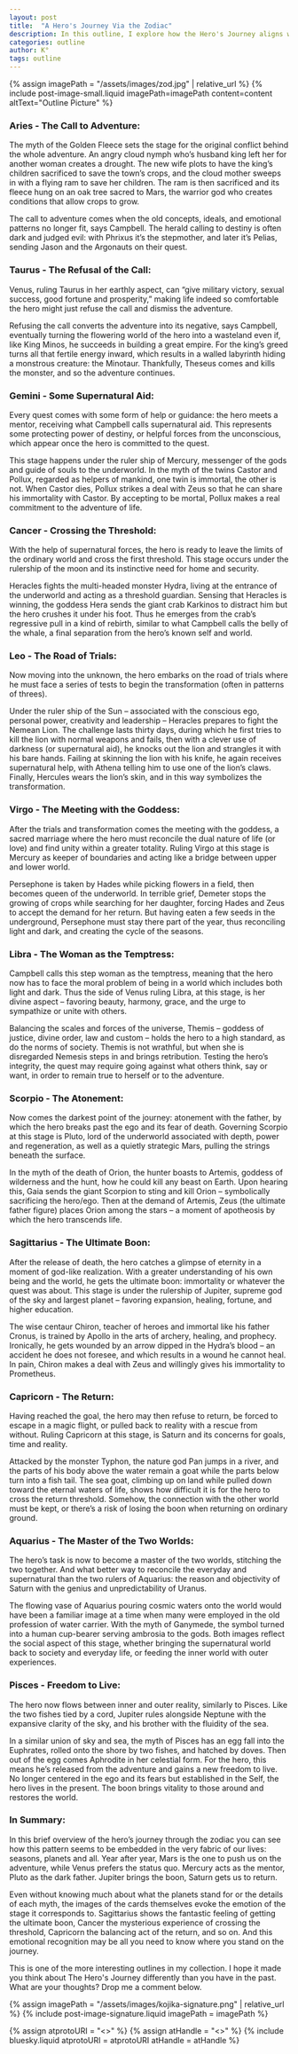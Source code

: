 ```yaml
---
layout: post
title:  "A Hero's Journey Via the Zodiac"
description: In this outline, I explore how the Hero's Journey aligns with the zodiac, weaving together ancient myths and astrological symbolism. Starting with Aries' call to adventure through to Pisces' freedom to live, each zodiac sign corresponds to a specific stage of the hero's transformation, complete with its ruling planets and mythological examples. From Jason's quest for the Golden Fleece to Persephone's journey to the underworld, these classical stories illuminate how planetary energies and archetypal patterns guide us through our own personal quests for meaning and growth.
categories: outline
author: K°
tags: outline
---
```


<div>
{% assign imagePath = "/assets/images/zod.jpg" | relative_url %}
{% include post-image-small.liquid imagePath=imagePath content=content 
altText="Outline Picture" %}
</div>

### Aries - The Call to Adventure:
The myth of the Golden Fleece sets the stage for the original conflict behind the whole adventure. An angry cloud nymph who’s husband king left her for another woman creates a drought. The new wife plots to have the king’s children sacrificed to save the town’s crops, and the cloud mother sweeps in with a flying ram to save her children. The ram is then sacrificed and its fleece hung on an oak tree sacred to Mars, the warrior god who creates conditions that allow crops to grow.

The call to adventure comes when the old concepts, ideals, and emotional patterns no longer fit, says Campbell. The herald calling to destiny is often dark and judged evil: with Phrixus it’s the stepmother, and later it’s Pelias, sending Jason and the Argonauts on their quest.

### Taurus - The Refusal of the Call:
Venus, ruling Taurus in her earthly aspect, can “give military victory, sexual success, good fortune and prosperity,” making life indeed so comfortable the hero might just refuse the call and dismiss the adventure.

Refusing the call converts the adventure into its negative, says Campbell, eventually turning the flowering world of the hero into a wasteland even if, like King Minos, he succeeds in building a great empire. For the king’s greed turns all that fertile energy inward, which results in a walled labyrinth hiding a monstrous creature: the Minotaur. Thankfully, Theseus comes and kills the monster, and so the adventure continues.

### Gemini - Some Supernatural Aid:
Every quest comes with some form of help or guidance: the hero meets a mentor, receiving what Campbell calls supernatural aid. This represents some protecting power of destiny, or helpful forces from the unconscious, which appear once the hero is committed to the quest.

This stage happens under the ruler ship of Mercury, messenger of the gods and guide of souls to the underworld. In the myth of the twins Castor and Pollux, regarded as helpers of mankind, one twin is immortal, the other is not. When Castor dies, Pollux strikes a deal with Zeus so that he can share his immortality with Castor. By accepting to be mortal, Pollux makes a real commitment to the adventure of life.

### Cancer - Crossing the Threshold:
With the help of supernatural forces, the hero is ready to leave the limits of the ordinary world and cross the first threshold. This stage occurs under the rulership of the moon and its instinctive need for home and security.

Heracles fights the multi-headed monster Hydra, living at the entrance of the underworld and acting as a threshold guardian. Sensing that Heracles is winning, the goddess Hera sends the giant crab Karkinos to distract him but the hero crushes it under his foot. Thus he emerges from the crab’s regressive pull in a kind of rebirth, similar to what Campbell calls the belly of the whale, a final separation from the hero’s known self and world.

### Leo - The Road of Trials:
Now moving into the unknown, the hero embarks on the road of trials where he must face a series of tests to begin the transformation (often in patterns of threes).

Under the ruler ship of the Sun – associated with the conscious ego, personal power, creativity and leadership – Heracles prepares to fight the Nemean Lion. The challenge lasts thirty days, during which he first tries to kill the lion with normal weapons and fails, then with a clever use of darkness (or supernatural aid), he knocks out the lion and strangles it with his bare hands. Failing at skinning the lion with his knife, he again receives supernatural help, with Athena telling him to use one of the lion’s claws. Finally, Hercules wears the lion’s skin, and in this way symbolizes the transformation.

### Virgo - The Meeting with the Goddess:
After the trials and transformation comes the meeting with the goddess, a sacred marriage where the hero must reconcile the dual nature of life (or love) and find unity within a greater totality. Ruling Virgo at this stage is Mercury as keeper of boundaries and acting like a bridge between upper and lower world.

Persephone is taken by Hades while picking flowers in a field, then becomes queen of the underworld. In terrible grief, Demeter stops the growing of crops while searching for her daughter, forcing Hades and Zeus to accept the demand for her return. But having eaten a few seeds in the underground, Persephone must stay there part of the year, thus reconciling light and dark, and creating the cycle of the seasons.

### Libra - The Woman as the Temptress:
Campbell calls this step woman as the temptress, meaning that the hero now has to face the moral problem of being in a world which includes both light and dark. Thus the side of Venus ruling Libra, at this stage, is her divine aspect – favoring beauty, harmony, grace, and the urge to sympathize or unite with others.

Balancing the scales and forces of the universe, Themis – goddess of justice, divine order, law and custom – holds the hero to a high standard, as do the norms of society. Themis is not wrathful, but when she is disregarded Nemesis steps in and brings retribution.  Testing the hero’s integrity, the quest may require going against what others think, say or want, in order to remain true to herself or to the adventure.

### Scorpio - The Atonement:
Now comes the darkest point of the journey: atonement with the father, by which the hero breaks past the ego and its fear of death. Governing Scorpio at this stage is Pluto, lord of the underworld associated with depth, power and regeneration, as well as a quietly strategic Mars, pulling the strings beneath the surface.

In the myth of the death of Orion, the hunter boasts to Artemis, goddess of wilderness and the hunt, how he could kill any beast on Earth. Upon hearing this, Gaia sends the giant Scorpion to sting and kill Orion – symbolically sacrificing the hero/ego. Then at the demand of Artemis,  Zeus (the ultimate father figure) places Orion among the stars – a moment of apotheosis by which the hero transcends life.

### Sagittarius - The Ultimate Boon:
After the release of death, the hero catches a glimpse of eternity in a moment of god-like realization. With a greater understanding of his own being and the world, he gets the ultimate boon: immortality or whatever the quest was about. This stage is under the rulership of Jupiter, supreme god of the sky and largest planet – favoring expansion, healing, fortune, and higher education.

The wise centaur Chiron, teacher of heroes and immortal like his father Cronus, is trained by Apollo in the arts of archery, healing, and prophecy. Ironically, he gets wounded by an arrow dipped in the Hydra’s blood – an accident he does not foresee, and which results in a wound he cannot heal. In pain, Chiron makes a deal with Zeus and willingly gives his immortality to Prometheus.

### Capricorn - The Return:
Having reached the goal, the hero may then refuse to return, be forced to escape in a magic flight, or pulled back to reality with a rescue from without. Ruling Capricorn at this stage, is Saturn and its concerns for goals, time and reality.

Attacked by the monster Typhon, the nature god Pan jumps in a river, and the parts of his body above the water remain a goat while the parts below turn into a fish tail. The sea goat, climbing up on land while pulled down toward the eternal waters of life, shows how difficult it is for the hero to cross the return threshold. Somehow, the connection with the other world must be kept, or there’s a risk of losing the boon when returning on ordinary ground.

### Aquarius - The Master of the Two Worlds:
The hero’s task is now to become a master of the two worlds, stitching the two together. And what better way to reconcile the everyday and supernatural than the two rulers of Aquarius: the reason and objectivity of Saturn with the genius and unpredictability of Uranus.

The flowing vase of Aquarius pouring cosmic waters onto the world would have been a familiar image at a time when many were employed in the old profession of water carrier. With the myth of Ganymede, the symbol turned into a human cup-bearer serving ambrosia to the gods. Both images reflect the social aspect of this stage, whether bringing the supernatural world back to society and everyday life, or feeding the inner world with outer experiences.

### Pisces - Freedom to Live:
The hero now flows between inner and outer reality, similarly to Pisces. Like the two fishes tied by a cord, Jupiter rules alongside Neptune with the expansive clarity of the sky, and his brother with the fluidity of the sea.

In a similar union of sky and sea, the myth of Pisces has an egg fall into the Euphrates, rolled onto the shore by two fishes, and hatched by doves. Then out of the egg comes Aphrodite in her celestial form. For the hero, this means he’s released from the adventure and gains a new freedom to live. No longer centered in the ego and its fears but established in the Self, the hero lives in the present. The boon brings vitality to those around and restores the world.

### In Summary:
In this brief overview of the hero’s journey through the zodiac you can see how this pattern seems to be embedded in the very fabric of our lives: seasons, planets and all. Year after year, Mars is the one to push us on the adventure, while Venus prefers the status quo. Mercury acts as the mentor, Pluto as the dark father. Jupiter brings the boon, Saturn gets us to return.

Even without knowing much about what the planets stand for or the details of each myth, the images of the cards themselves evoke the emotion of the stage it corresponds to. Sagittarius shows the fantastic feeling of getting the ultimate boon, Cancer the mysterious experience of crossing the threshold, Capricorn the balancing act of the return, and so on. And this emotional recognition may be all you need to know where you stand on the journey.

This is one of the more interesting outlines in my collection. I hope it made you think about The Hero's Journey differently than you have in the past. What are your thoughts? Drop me a comment below.

<!-- signature -->
{% assign imagePath = "/assets/images/kojika-signature.png" | relative_url %}
{% include post-image-signature.liquid imagePath = imagePath %}

<!-- comments -->
{% assign atprotoURI = "<<atprotoURI>>" %}
{% assign atHandle = "<<atHandle>>" %}
{% include bluesky.liquid atprotoURI = atprotoURI atHandle = atHandle %}
